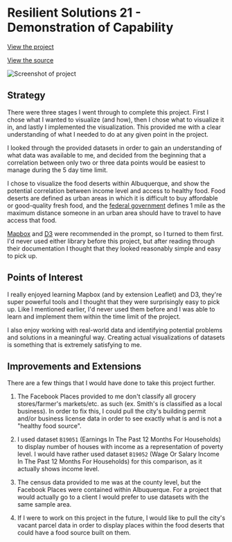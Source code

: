 # Resilient Solutions 21 - Demonstration of Capability

[View the project](https://skylerrexroad.com/~skyler/rs21/app/public_html/)

[View the source](https://github.com/Skylarity/rs21-demonstration-of-capability)

![Screenshot of project](https://raw.githubusercontent.com/Skylarity/rs21-demonstration-of-capability/master/documentation-images/screenshot.png)

## Strategy

There were three stages I went through to complete this project. First I chose what I wanted to visualize (and how), then I chose what to visualize it in, and lastly I implemented the visualization. This provided me with a clear understanding of what I needed to do at any given point in the project.

I looked through the provided datasets in order to gain an understanding of what data was available to me, and decided from the beginning that a correlation between only two or three data points would be easiest to manage during the 5 day time limit.

I chose to visualize the food deserts within Albuquerque, and show the potential correlation between income level and access to healthy food. Food deserts are defined as urban areas in which it is difficult to buy affordable or good-quality fresh food, and the [federal government](http://www.ers.usda.gov/datafiles/Food_Access_Research_Atlas/Download_the_Data/Archived_Version/archived_documentation.pdf) defines 1 mile as the maximum distance someone in an urban area should have to travel to have access that food.

[Mapbox](https://www.mapbox.com/) and [D3](https://d3js.org/) were recommended in the prompt, so I turned to them first. I'd never used either library before this project, but after reading through their documentation I thought that they looked reasonably simple and easy to pick up.

## Points of Interest

I really enjoyed learning Mapbox (and by extension Leaflet) and D3, they're super powerful tools and I thought that they were surprisingly easy to pick up. Like I mentioned earlier, I'd never used them before and I was able to learn and implement them within the time limit of the project.

I also enjoy working with real-world data and identifying potential problems and solutions in a meaningful way. Creating actual visualizations of datasets is something that is extremely satisfying to me.

## Improvements and Extensions

There are a few things that I would have done to take this project further.

1. The Facebook Places provided to me don't classify all grocery stores/farmer's markets/etc. as such (ex. Smith's is classified as a local business). In order to fix this, I could pull the city's building permit and/or business license data in order to see exactly what is and is not a "healthy food source".

2. I used dataset `B19051` (Earnings In The Past 12 Months For Households) to display number of houses with income as a representation of poverty level. I would have rather used dataset `B19052` (Wage Or Salary Income In The Past 12 Months For Households) for this comparison, as it actually shows income level.

3. The census data provided to me was at the county level, but the Facebook Places were contained within Albuquerque. For a project that would actually go to a client I would prefer to use datasets with the same sample area.

4. If I were to work on this project in the future, I would like to pull the city's vacant parcel data in order to display places within the food deserts that could have a food source built on them.
